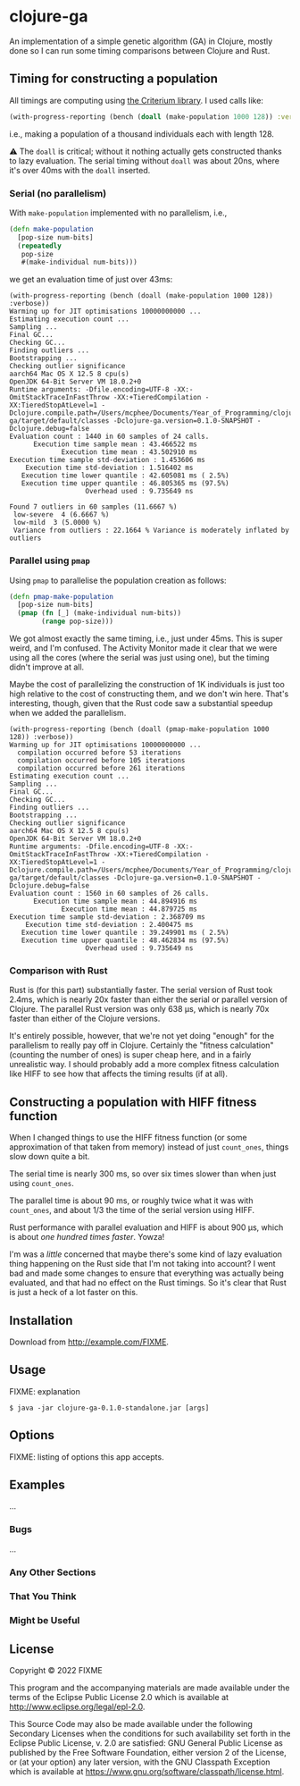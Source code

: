# clojure-ga

An implementation of a simple genetic algorithm (GA) in Clojure,
mostly done so I can run some timing comparisons between Clojure
and Rust.

## Timing for constructing a population

All timings are computing using
[the Criterium library](https://github.com/hugoduncan/criterium).
I used calls like:

```clojure
(with-progress-reporting (bench (doall (make-population 1000 128)) :verbose))
```

i.e., making a population of a thousand individuals each with
length 128.

:warning: The `doall` is critical; without it nothing actually
gets constructed thanks to lazy evaluation. The serial timing
without `doall` was about 20ns, where it's over 40ms with the
`doall` inserted.

### Serial (no parallelism)

With `make-population` implemented with no parallelism, i.e.,

```clojure
(defn make-population
  [pop-size num-bits]
  (repeatedly
   pop-size
   #(make-individual num-bits)))
```

we get an evaluation time of just over 43ms:

```text
(with-progress-reporting (bench (doall (make-population 1000 128)) :verbose))
Warming up for JIT optimisations 10000000000 ...
Estimating execution count ...
Sampling ...
Final GC...
Checking GC...
Finding outliers ...
Bootstrapping ...
Checking outlier significance
aarch64 Mac OS X 12.5 8 cpu(s)
OpenJDK 64-Bit Server VM 18.0.2+0
Runtime arguments: -Dfile.encoding=UTF-8 -XX:-OmitStackTraceInFastThrow -XX:+TieredCompilation -XX:TieredStopAtLevel=1 -Dclojure.compile.path=/Users/mcphee/Documents/Year_of_Programming/clojure-ga/target/default/classes -Dclojure-ga.version=0.1.0-SNAPSHOT -Dclojure.debug=false
Evaluation count : 1440 in 60 samples of 24 calls.
      Execution time sample mean : 43.466522 ms
             Execution time mean : 43.502910 ms
Execution time sample std-deviation : 1.453606 ms
    Execution time std-deviation : 1.516402 ms
   Execution time lower quantile : 42.605081 ms ( 2.5%)
   Execution time upper quantile : 46.805365 ms (97.5%)
                   Overhead used : 9.735649 ns

Found 7 outliers in 60 samples (11.6667 %)
 low-severe  4 (6.6667 %)
 low-mild  3 (5.0000 %)
 Variance from outliers : 22.1664 % Variance is moderately inflated by outliers
```

### Parallel using `pmap`

Using `pmap` to parallelise the population creation as follows:

```clojure
(defn pmap-make-population
  [pop-size num-bits]
  (pmap (fn [_] (make-individual num-bits))
        (range pop-size)))
```

We got almost exactly the same timing, i.e., just under 45ms. This
is super weird, and I'm confused. The Activity Monitor made it clear
that we were using all the cores (where the serial was just using
one), but the timing didn't improve at all.

Maybe the cost of parallelizing the construction of 1K individuals
is just too high relative to the cost of constructing them, and we
don't win here. That's interesting, though, given that the Rust
code saw a substantial speedup when we added the parallelism.

```text
(with-progress-reporting (bench (doall (pmap-make-population 1000 128)) :verbose))
Warming up for JIT optimisations 10000000000 ...
  compilation occurred before 53 iterations
  compilation occurred before 105 iterations
  compilation occurred before 261 iterations
Estimating execution count ...
Sampling ...
Final GC...
Checking GC...
Finding outliers ...
Bootstrapping ...
Checking outlier significance
aarch64 Mac OS X 12.5 8 cpu(s)
OpenJDK 64-Bit Server VM 18.0.2+0
Runtime arguments: -Dfile.encoding=UTF-8 -XX:-OmitStackTraceInFastThrow -XX:+TieredCompilation -XX:TieredStopAtLevel=1 -Dclojure.compile.path=/Users/mcphee/Documents/Year_of_Programming/clojure-ga/target/default/classes -Dclojure-ga.version=0.1.0-SNAPSHOT -Dclojure.debug=false
Evaluation count : 1560 in 60 samples of 26 calls.
      Execution time sample mean : 44.894916 ms
             Execution time mean : 44.879725 ms
Execution time sample std-deviation : 2.368709 ms
    Execution time std-deviation : 2.400475 ms
   Execution time lower quantile : 39.249901 ms ( 2.5%)
   Execution time upper quantile : 48.462834 ms (97.5%)
                   Overhead used : 9.735649 ns
```

### Comparison with Rust

Rust is (for this part) substantially faster. The serial version
of Rust took 2.4ms, which is nearly 20x faster than either the
serial or parallel version of Clojure. The parallel Rust version
was only 638 µs, which is nearly 70x faster than either of the
Clojure versions.

It's entirely possible, however, that we're not yet doing "enough"
for the parallelism to really pay off in Clojure. Certainly the
"fitness calculation" (counting the number of ones) is super cheap
here, and in a fairly unrealistic way. I should probably add a more
complex fitness calculation like HIFF to see how that affects the
timing results (if at all).

## Constructing a population with HIFF fitness function

When I changed things to use the HIFF fitness function (or some
approximation of that taken from memory) instead of
just `count_ones`, things slow down quite a bit.

The serial time is nearly 300 ms, so over six times slower than
when just using `count_ones`.

The parallel time is about 90 ms, or roughly twice what it was
with `count_ones`, and about 1/3 the time of the serial version
using HIFF.

Rust performance with parallel evaluation and HIFF is about 900 µs,
which is about _one hundred times faster_. Yowza! 

I'm was a _little_
concerned that maybe there's some kind of lazy evaluation thing
happening on the Rust side that I'm not taking into account? I went
bad and made some changes to ensure that everything was actually being
evaluated, and that had no effect on the Rust timings. So it's clear
that Rust is just a heck of a lot faster on this.

## Installation

Download from http://example.com/FIXME.

## Usage

FIXME: explanation

    $ java -jar clojure-ga-0.1.0-standalone.jar [args]

## Options

FIXME: listing of options this app accepts.

## Examples

...

### Bugs

...

### Any Other Sections
### That You Think
### Might be Useful

## License

Copyright © 2022 FIXME

This program and the accompanying materials are made available under the
terms of the Eclipse Public License 2.0 which is available at
http://www.eclipse.org/legal/epl-2.0.

This Source Code may also be made available under the following Secondary
Licenses when the conditions for such availability set forth in the Eclipse
Public License, v. 2.0 are satisfied: GNU General Public License as published by
the Free Software Foundation, either version 2 of the License, or (at your
option) any later version, with the GNU Classpath Exception which is available
at https://www.gnu.org/software/classpath/license.html.
